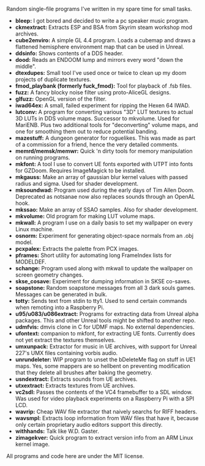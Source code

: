 Random single-file programs I've written in my spare time for small tasks.

* **bleep:** I got bored and decided to write a pc speaker music program.
* **ckmextract:** Extracts ESP and BSA from Skyrim steam workshop mod archives.
* **cube2enviro:** A simple GL 4.4 program. Loads a cubemap and draws a flattened hemisphere environment map that can be used in Unreal.
* **ddsinfo:** Shows contents of a DDS header.
* **dood:** Reads an ENDOOM lump and mirrors every word "down the middle".
* **dtexdupes:** Small tool I've used once or twice to clean up my doom projects of duplicate textures.
* **fmod\_playbank (formerly fuck\_fmod):** Tool for playback of .fsb files.
* **fuzz:** A fancy blocky noise filter using proto-AliceGL designs.
* **glfuzz:** OpenGL version of the filter.
* **iwad64ex:** A small, failed experiment for ripping the Hexen 64 IWAD.
* **lutconv:** A program for converting various "3D" LUT textures to actual 3D LUTs in DDS volume maps. Successor to mkvolume. Used for MariENB. Plus two additional tools for "deconverting" volume maps, and one for smoothing them out to reduce potential banding.
* **mazestuff:** A dungeon generator for roguelikes. This was made as part of a commission for a friend, hence the very detailed comments.
* **memrd/memsk/memwr:** Quick 'n dirty tools for memory manipulation on running programs.
* **mkfont:** A tool I use to convert UE fonts exported with UTPT into fonts for GZDoom. Requires ImageMagick to be installed.
* **mkgauss:** Make an array of gaussian blur kernel values with passed radius and sigma. Used for shader development.
* **mksoundwad:** Program used during the early days of Tim Allen Doom. Deprecated as notsanae now also replaces sounds through an OpenAL hook.
* **mkssao:** Make an array of SSAO samples. Also for shader development.
* **mkvolume:** Old program for making LUT volume maps.
* **mkwall:** A program I use on a daily basis to set my wallpaper on every Linux machine.
* **osnorm:** Experiment for generating object-space normals from an .obj model.
* **pcxpalex:** Extracts the palette from PCX images.
* **pframes:** Short utility for automating long FrameIndex lists for MODELDEF.
* **schange:** Program used along with mkwall to update the wallpaper on screen geometry changes.
* **skse_cosave:** Experiment for dumping information in SKSE co-saves.
* **soapstone:** Random soapstone messages from all 3 dark souls games. Messages can be generated in bulk.
* **totty:** Sends text from stdin to tty1. Used to send certain commands when remoting into a Raspberry Pi.
* **u95/u083/u086extract:** Programs for extracting data from Unreal alpha packages. This and other Unreal tools might be shifted to another repo.
* **udmfvis:** dmvis clone in C for UDMF maps. No external dependencies.
* **ufontext:** companion to mkfont, for extracting UE fonts. Currently does not yet extract the textures themselves.
* **umxunpack:** Extractor for music in UE archives, with support for Unreal 227's UMX files containing vorbis audio.
* **unrundeleter:** WIP program to unset the bDeleteMe flag on stuff in UE1 maps. Yes, some mappers are so hellbent on preventing modification that they delete all brushes after baking the geometry.
* **usndextract:** Extracts sounds from UE archives.
* **utxextract:** Extracts textures from UE archives.
* **vc2sdl:** Passes the contents of the VC4 framebuffer to a SDL window. Was used for video playback experiments on a Raspberry Pi with a SPI LCD.
* **wavrip:** Cheap WAV file extractor that naively searchs for RIFF headers.
* **wavsmpl:** Extracts loop information from WAV files that have it, because only certain proprietary audio editors support this directly.
* **withhands:** Talk like W.D. Gaster.
* **zimagekver:** Quick program to extract version info from an ARM Linux kernel image.

All programs and code here are under the MIT license.